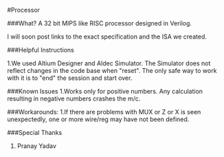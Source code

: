 #Processor

###What?
A 32 bit MIPS like RISC processor designed in Verilog.

I will soon post links to the exact specification and the ISA we created.

###Helpful Instructions

1.We used Altium Designer and Aldec Simulator. The Simulator does not reflect changes in the code base when "reset". The only safe way to work with it is to "end" the session and start over.

###Known Issues
1.Works only for positive numbers. Any calculation resulting in negative numbers crashes the m/c.

###Workarounds:
1.If there are problems with MUX or Z or X is seen unexpectedly, one or more wire/reg may have not been defined.

###Special Thanks
1. Pranay Yadav
